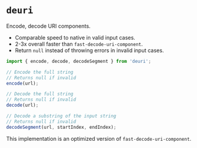 # `deuri`
Encode, decode URI components.
- Comparable speed to native in valid input cases.
- 2-3x overall faster than `fast-decode-uri-component`.
- Return `null` instead of throwing errors in invalid input cases.

```ts
import { encode, decode, decodeSegment } from 'deuri';

// Encode the full string
// Returns null if invalid
encode(url);

// Decode the full string
// Returns null if invalid
decode(url);

// Decode a substring of the input string
// Returns null if invalid
decodeSegment(url, startIndex, endIndex);
```

This implementation is an optimized version of `fast-decode-uri-component`.
